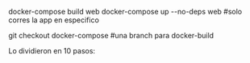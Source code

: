 docker-compose build web
docker-compose up --no-deps web #solo corres la app en especifico

git checkout docker-compose #una branch para docker-build

Lo dividieron en 10 pasos: